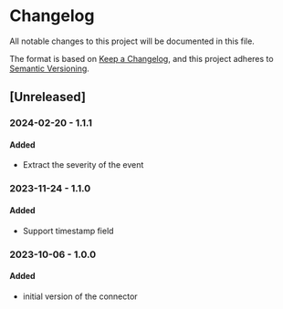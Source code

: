 # Changelog

All notable changes to this project will be documented in this file.

The format is based on [Keep a Changelog](https://keepachangelog.com/en/1.0.0/),
and this project adheres to [Semantic Versioning](https://semver.org/spec/v2.0.0.html).

## [Unreleased]

### 2024-02-20 - 1.1.1

#### Added

- Extract the severity of the event

### 2023-11-24 - 1.1.0

#### Added

- Support timestamp field

### 2023-10-06 - 1.0.0

#### Added

- initial version of the connector
